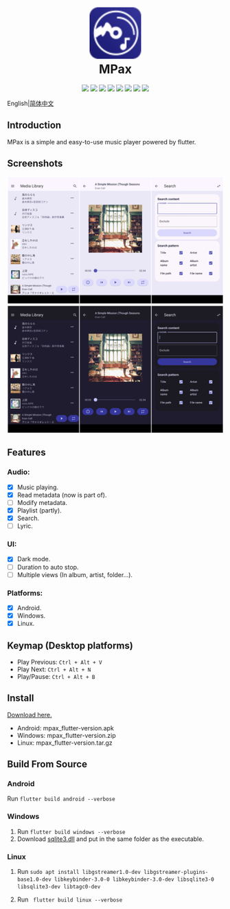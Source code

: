 <div align="center">
    <p>
    <h1>
        <img src="./assets/images/mpax_flutter.svg" width="120px"/>
        <br/>
        MPax
    </h1>
    </p>
    <p>
        <a href="https://github.com/realth000/mpax_flutter/releases">
            <img src="https://img.shields.io/github/release/realth000/mpax_flutter"/></a>
        <a href="https://github.com/realth000/mpax_flutter/releases">
            <img src="https://img.shields.io/badge/-Android-313196?logo=android&logoColor=f0f0f0"/></a>
        <a href="https://github.com/realth000/mpax_flutter/releases">
            <img src="https://img.shields.io/badge/-Windows-313196?&logo=Windows&logoColor=f0f0f0"/></a>
        <a href="https://github.com/realth000/mpax_flutter/releases">
            <img src="https://img.shields.io/badge/-Linux-313196?&logo=Linux&logoColor=f0f0f0"/></a>
        <a href="https://flutter.dev/">
            <img src="https://img.shields.io/badge/Flutter-3.3.8-blue?logo=flutter"/></a>
        <a href="https://www.dart.org/">
            <img src="https://img.shields.io/badge/Dart-2.18-blue?logo=dart"/></a>
        <a href="https://github.com/realth000/mpax_flutter/blob/master/LICENSE">
            <img src="https://img.shields.io/github/license/realth000/mpax_flutter"/></a>
        <a href="https://www.codacy.com/gh/realth000/mpax_flutter/dashboard?utm_source=github.com&amp;utm_medium=referral&amp;utm_content=realth000/mpax_flutter&amp;utm_campaign=Badge_Grade">
            <img src="https://app.codacy.com/project/badge/Grade/a7c4d70716514cfa89ebf8d19bd15a93"/></a>
    </p>
</div>

English|[简体中文](./docs/README_zh_CN.md)

## Introduction

MPax is a simple and easy-to-use music player powered by flutter.

## Screenshots

![screenshot_light](./docs/images/screenshot_light.jpg)
![screenshot_dark](./docs/images/screenshot_dark.jpg)

## Features

### Audio:

* [x] Music playing.
* [x] Read metadata (now is part of).
* [ ] Modify metadata.
* [x] Playlist (partly).
* [x] Search.
* [ ] Lyric.

### UI:

* [x] Dark mode.
* [ ] Duration to auto stop.
* [ ] Multiple views (In album, artist, folder...).

### Platforms:

* [x] Android.
* [x] Windows.
* [x] Linux.

## Keymap (Desktop platforms)

* Play Previous: ``Ctrl + Alt + V``
* Play Next: ``Ctrl + Alt + N``
* Play/Pause: ``Ctrl + Alt + B``

## Install

[Download here.](https://github.com/realth000/mpax_flutter/releases)

* Android: mpax_flutter-version.apk
* Windows: mpax_flutter-version.zip
* Linux: mpax_flutter-version.tar.gz

## Build From Source

### Android

Run ``flutter build android --verbose``

### Windows

1. Run ``flutter build windows --verbose``
2. Download [sqlite3.dll](https://github.com/tekartik/sqflite/raw/master/sqflite_common_ffi/lib/src/windows/sqlite3.dll) and put in the same folder as the executable.

### Linux

1. Run ``sudo apt install libgstreamer1.0-dev libgstreamer-plugins-base1.0-dev libkeybinder-3.0-0 libkeybinder-3.0-dev libsqlite3-0 libsqlite3-dev libtagc0-dev``

2. Run `` flutter build linux --verbose``
